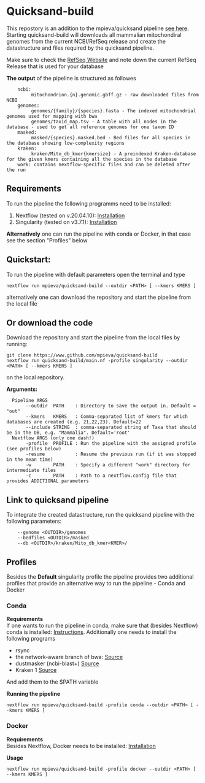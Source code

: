 # Quicksand-build
This repostory is an addition to the mpieva/quicksand pipeline [see here](https://www.github.com/mpieva/quicksand). 
Starting quicksand-build will downloads all mammalian mitochondiral genomes from the current NCBI/RefSeq release and 
create the datastructure and files required by the quicksand pipeline.

Make sure to check the [RefSeq Website](https://www.ncbi.nlm.nih.gov/refseq/) and note down the current RefSeq Release that is used for your database

**The output** of the pipeline is structured as followes
```
    ncbi: 
         mitochondrion.{n}.genomic.gbff.gz - raw downloaded files from NCBI
    genomes: 
         genomes/{family}/{species}.fasta - The indexed mitochondrial genomes used for mapping with bwa
         genomes/taxid_map.tsv - A table with all nodes in the database - used to get all reference genomes for one taxon ID
    masked:
         masked/{species}.masked.bed - Bed files for all species in the database showing low-complexity regions
    kraken:
         kraken/Mito_db_kmer{kmersize} - A preindexed Kraken-database for the given kmers containing all the species in the database
    work: contains nextflow-specific files and can be deleted after the run
```

## Requirements
To run the pipeline the following programms need to be installed:
1. Nextflow (tested on v.20.04.10): [Installation](https://www.nextflow.io/docs/latest/getstarted.html)
2. Singularity (tested on v3.7.1): [Installation](https://sylabs.io/guides/3.0/user-guide/installation.html)

**Alternatively** one can run the pipeline with conda or Docker, in that case see the section "Profiles" below


## Quickstart:
To run the pipeline with default parameters open the terminal and type

``` 
nextflow run mpieva/quicksand-build --outdir <PATH> [ --kmers KMERS ]
```

alternatively one can download the repository and start the pipeline from the local file

## Or download the code 

Download the repository and start the pipeline from the local files by running:

``` 
git clone https://www.github.com/mpieva/quicksand-build
nextflow run quicksand-build/main.nf -profile singularity --outdir <PATH> [ --kmers KMERS ]
```

on the local repository.

**Arguments:**
```    
  Pipeline ARGS
       --outdir  PATH    : Directory to save the output in. Default = "out"
       --kmers   KMERS   : Comma-separated list of kmers for which databases are created (e.g. 21,22,23). Default=22
       --include STRING  : comma-separated string of Taxa that should be in the DB, e.g. "Mammalia". Default='root'
  Nextflow ARGS (only one dash!)
       -profile  PROFILE : Run the pipeline with the assigned profile (see profiles below)
       -resume           : Resume the previous run (if it was stopped in the mean time)
       -w        PATH    : Specify a different "work" directory for intermediate files
       -c        PATH    : Path to a nextflow.config file that provides ADDITIONAL parameters
```

## Link to quicksand pipeline
To integrate the created datastructure, run the quicksand pipeline with the following parameters:
```
    --genome <OUTDIR>/genomes
    --bedfiles <OUTDIR>/masked
    --db <OUTDIR>/kraken/Mito_db_kmer<KMER>/
```

## Profiles
Besides the **Default** singularity profile the pipeline provides two additional profiles that provide an alternative way to run the pipeline - Conda and Docker

### Conda 
**Requirements**\
If one wants to run the pipeline in conda, make sure that (besides Nextflow) conda is installed: [Instructions](https://conda.io/projects/conda/en/latest/user-guide/install/index.html).
Additionally one needs to install the following programs
* rsync
* the network-aware branch of bwa: [Source](https://github.com/mpieva/network-aware-bwa)
* dustmasker (ncbi-blast+) [Source](https://blast.ncbi.nlm.nih.gov/Blast.cgi?PAGE_TYPE=BlastDocs&DOC_TYPE=Download)
* Kraken 1 [Source](https://github.com/DerrickWood/kraken)

And add them to the $PATH variable

**Running the pipeline**
``` 
nextflow run mpieva/quicksand-build -profile conda --outdir <PATH> [ --kmers KMERS ]
```

### Docker
**Requirements**\
Besides Nextflow, Docker needs to be installed: [Installation](https://docs.docker.com/get-docker/)

**Usage**
``` 
nextflow run mpieva/quicksand-build -profile docker --outdir <PATH> [ --kmers KMERS ]
```

